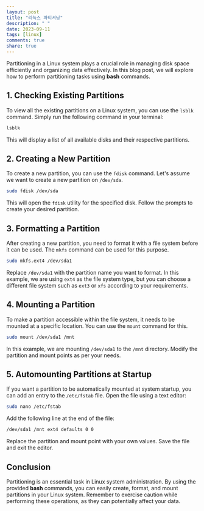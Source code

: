 ```yaml
---
layout: post
title: "리눅스 파티셔닝"
description: " "
date: 2023-09-11
tags: [linux]
comments: true
share: true
---
```


Partitioning in a Linux system plays a crucial role in managing disk space efficiently and organizing data effectively. In this blog post, we will explore how to perform partitioning tasks using **bash** commands.

## 1. Checking Existing Partitions

To view all the existing partitions on a Linux system, you can use the `lsblk` command. Simply run the following command in your terminal:

```bash
lsblk
```

This will display a list of all available disks and their respective partitions.

## 2. Creating a New Partition

To create a new partition, you can use the `fdisk` command. Let's assume we want to create a new partition on `/dev/sda`.

```bash
sudo fdisk /dev/sda
```

This will open the `fdisk` utility for the specified disk. Follow the prompts to create your desired partition.

## 3. Formatting a Partition

After creating a new partition, you need to format it with a file system before it can be used. The `mkfs` command can be used for this purpose.

```bash
sudo mkfs.ext4 /dev/sda1
```

Replace `/dev/sda1` with the partition name you want to format. In this example, we are using `ext4` as the file system type, but you can choose a different file system such as `ext3` or `xfs` according to your requirements.

## 4. Mounting a Partition

To make a partition accessible within the file system, it needs to be mounted at a specific location. You can use the `mount` command for this.

```bash
sudo mount /dev/sda1 /mnt
```

In this example, we are mounting `/dev/sda1` to the `/mnt` directory. Modify the partition and mount points as per your needs.

## 5. Automounting Partitions at Startup

If you want a partition to be automatically mounted at system startup, you can add an entry to the `/etc/fstab` file. Open the file using a text editor:

```bash
sudo nano /etc/fstab
```

Add the following line at the end of the file:

```bash
/dev/sda1 /mnt ext4 defaults 0 0
```

Replace the partition and mount point with your own values. Save the file and exit the editor.

## Conclusion

Partitioning is an essential task in Linux system administration. By using the provided **bash** commands, you can easily create, format, and mount partitions in your Linux system. Remember to exercise caution while performing these operations, as they can potentially affect your data.
